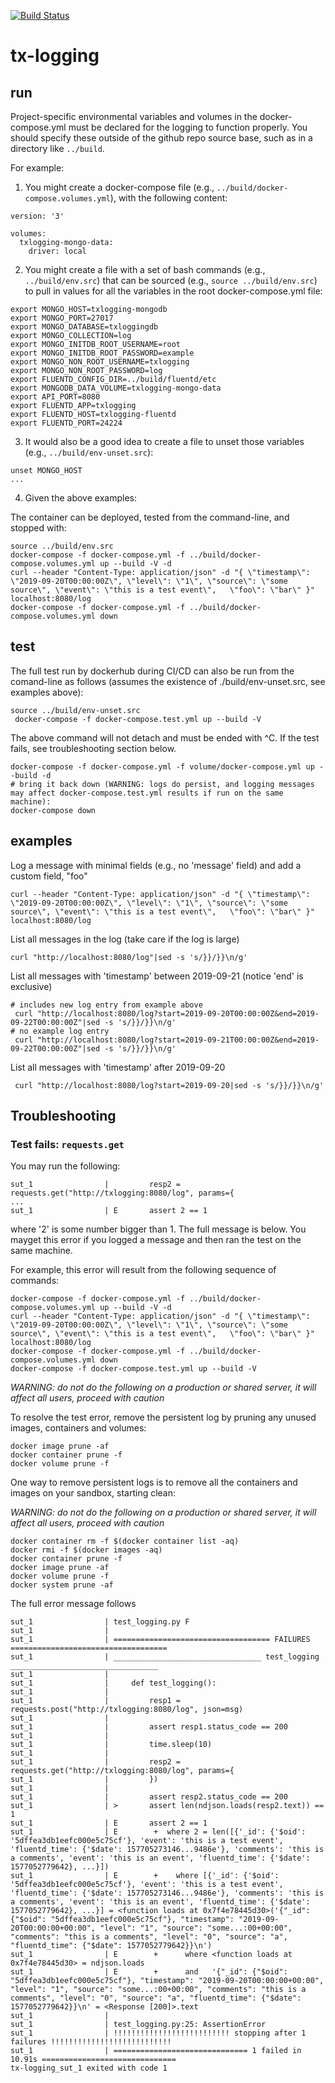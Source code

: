 [![Build Status](https://travis-ci.com/RENCI/tx-logging.svg?token=hSyYs1SXtzNJJDmjUzHi&branch=master)](https://travis-ci.com/RENCI/tx-logging)

# tx-logging

## run

Project-specific environmental variables and volumes in the docker-compose.yml must be declared for the logging to function properly. You should specify these outside of the github repo source base, such as in a directory like `../build`.

For example:
1. You might create a docker-compose file (e.g., `../build/docker-compose.volumes.yml`), with the following content:
```
version: '3'
    
volumes:
  txlogging-mongo-data:
    driver: local
```
2. You might create a file with a set of bash commands (e.g., `../build/env.src`) that can be sourced (e.g., `source ../build/env.src`) to pull in values for all the variables in the root docker-compose.yml file:
```
export MONGO_HOST=txlogging-mongodb
export MONGO_PORT=27017
export MONGO_DATABASE=txloggingdb
export MONGO_COLLECTION=log
export MONGO_INITDB_ROOT_USERNAME=root
export MONGO_INITDB_ROOT_PASSWORD=example
export MONGO_NON_ROOT_USERNAME=txlogging
export MONGO_NON_ROOT_PASSWORD=log
export FLUENTD_CONFIG_DIR=../build/fluentd/etc
export MONGODB_DATA_VOLUME=txlogging-mongo-data
export API_PORT=8080
export FLUENTD_APP=txlogging
export FLUENTD_HOST=txlogging-fluentd
export FLUENTD_PORT=24224
```
3. It would also be a good idea to create a file to unset those variables (e.g., `../build/env-unset.src`):
```
unset MONGO_HOST
...

```

4. Given the above examples:

The container can be deployed, tested from the command-line, and stopped with:
```
source ../build/env.src
docker-compose -f docker-compose.yml -f ../build/docker-compose.volumes.yml up --build -V -d
curl --header "Content-Type: application/json" -d "{ \"timestamp\": \"2019-09-20T00:00:00Z\", \"level\": \"1\", \"source\": \"some source\", \"event\": \"this is a test event\",   \"foo\": \"bar\" }" localhost:8080/log
docker-compose -f docker-compose.yml -f ../build/docker-compose.volumes.yml down
```

## test

The full test run by dockerhub during CI/CD can also be run from the comand-line as follows (assumes the existence of ./build/env-unset.src, see examples above):

```
source ../build/env-unset.src
 docker-compose -f docker-compose.test.yml up --build -V
```
The above command will not detach and must be ended with ^C. If the test fails, see troubleshooting section below.

```
docker-compose -f docker-compose.yml -f volume/docker-compose.yml up --build -d
# bring it back down (WARNING: logs do persist, and logging messages may affect docker-compose.test.yml results if run on the same machine):
docker-compose down
```


## examples
Log a message with minimal fields (e.g., no 'message' field) and add a custom field, "foo"
```
curl --header "Content-Type: application/json" -d "{ \"timestamp\": \"2019-09-20T00:00:00Z\", \"level\": \"1\", \"source\": \"some source\", \"event\": \"this is a test event\",   \"foo\": \"bar\" }" localhost:8080/log
 ```
 
 List all messages in the log (take care if the log is large)
 ```
 curl "http://localhost:8080/log"|sed -s 's/}}/}}\n/g'
 ```
 
 List all messages with 'timestamp' between 2019-09-21 (notice 'end' is exclusive)
 ```
 # includes new log entry from example above
  curl "http://localhost:8080/log?start=2019-09-20T00:00:00Z&end=2019-09-22T00:00:00Z"|sed -s 's/}}/}}\n/g'
 # no example log entry
  curl "http://localhost:8080/log?start=2019-09-21T00:00:00Z&end=2019-09-22T00:00:00Z"|sed -s 's/}}/}}\n/g'
  ```
  
 List all messages with 'timestamp' after 2019-09-20
 ```
  curl "http://localhost:8080/log?start=2019-09-20|sed -s 's/}}/}}\n/g'
  ```

## Troubleshooting

### Test fails: `requests.get` 

You may run the following:
```
sut_1                |         resp2 = requests.get("http://txlogging:8080/log", params={
...
sut_1                | E       assert 2 == 1
```
where '2' is some number bigger than 1. The full message is below. You mayget this error if you logged a message and then ran the test on the same machine.

For example, this error will result from the following sequence of commands:
```
docker-compose -f docker-compose.yml -f ../build/docker-compose.volumes.yml up --build -V -d
curl --header "Content-Type: application/json" -d "{ \"timestamp\": \"2019-09-20T00:00:00Z\", \"level\": \"1\", \"source\": \"some source\", \"event\": \"this is a test event\",   \"foo\": \"bar\" }" localhost:8080/log
docker-compose -f docker-compose.yml -f ../build/docker-compose.volumes.yml down
docker-compose -f docker-compose.test.yml up --build -V
```

_WARNING: do not do the following on a production or shared server, it will affect all users, proceed with caution_

To resolve the test error, remove the persistent log by pruning any unused images, containers and volumes:
```
docker image prune -af
docker container prune -f
docker volume prune -f
```

One way to remove persistent logs is to remove all the containers and images on your sandbox, starting clean:

_WARNING: do not do the following on a production or shared server, it will affect all users, proceed with caution_

```
docker container rm -f $(docker container list -aq)
docker rmi -f $(docker images -aq)
docker container prune -f
docker image prune -af
docker volume prune -f
docker system prune -af
```

The full error message follows
```
sut_1                | test_logging.py F
sut_1                |
sut_1                | =================================== FAILURES ===================================
sut_1                | _________________________________ test_logging _________________________________
sut_1                |
sut_1                |     def test_logging():
sut_1                |
sut_1                |         resp1 = requests.post("http://txlogging:8080/log", json=msg)
sut_1                |
sut_1                |         assert resp1.status_code == 200
sut_1                |
sut_1                |         time.sleep(10)
sut_1                |
sut_1                |         resp2 = requests.get("http://txlogging:8080/log", params={
sut_1                |         })
sut_1                |
sut_1                |         assert resp2.status_code == 200
sut_1                | >       assert len(ndjson.loads(resp2.text)) == 1
sut_1                | E       assert 2 == 1
sut_1                | E        +  where 2 = len([{'_id': {'$oid': '5dffea3db1eefc000e5c75cf'}, 'event': 'this is a test event', 'fluentd_time': {'$date': 157705273146...9486e'}, 'comments': 'this is a comments', 'event': 'this is an event', 'fluentd_time': {'$date': 1577052779642}, ...}])
sut_1                | E        +    where [{'_id': {'$oid': '5dffea3db1eefc000e5c75cf'}, 'event': 'this is a test event', 'fluentd_time': {'$date': 157705273146...9486e'}, 'comments': 'this is a comments', 'event': 'this is an event', 'fluentd_time': {'$date': 1577052779642}, ...}] = <function loads at 0x7f4e78445d30>('{"_id": {"$oid": "5dffea3db1eefc000e5c75cf"}, "timestamp": "2019-09-20T00:00:00+00:00", "level": "1", "source": "some...:00+00:00", "comments": "this is a comments", "level": "0", "source": "a", "fluentd_time": {"$date": 1577052779642}}\n')
sut_1                | E        +      where <function loads at 0x7f4e78445d30> = ndjson.loads
sut_1                | E        +      and   '{"_id": {"$oid": "5dffea3db1eefc000e5c75cf"}, "timestamp": "2019-09-20T00:00:00+00:00", "level": "1", "source": "some...:00+00:00", "comments": "this is a comments", "level": "0", "source": "a", "fluentd_time": {"$date": 1577052779642}}\n' = <Response [200]>.text
sut_1                |
sut_1                | test_logging.py:25: AssertionError
sut_1                | !!!!!!!!!!!!!!!!!!!!!!!!!! stopping after 1 failures !!!!!!!!!!!!!!!!!!!!!!!!!!!
sut_1                | ============================== 1 failed in 10.91s ==============================
tx-logging_sut_1 exited with code 1
```
